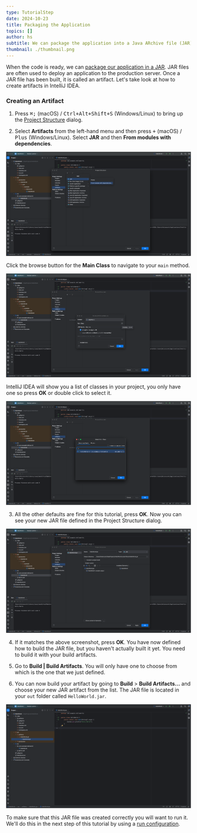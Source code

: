 ```yaml
---
type: TutorialStep
date: 2024-10-23
title: Packaging the Application
topics: []
author: hs
subtitle: We can package the application into a Java ARchive file (JAR).
thumbnail: ./thumbnail.png
---
```


When the code is ready, we can [package our application in a JAR](https://www.jetbrains.com/help/idea/compiling-applications.html#package_into_jar). JAR files are often used to deploy an application to the production server. Once a JAR file has been built, it is called an artifact. Let's take look at how to create artifacts in IntelliJ IDEA.

### Creating an Artifact

1. Press <kbd>⌘;</kbd> (macOS) / <kbd>Ctrl+Alt+Shift+S</kbd> (Windows/Linux) to bring up the [Project Structure](https://www.jetbrains.com/help/idea/project-structure-dialog.html) dialog.

2. Select **Artifacts** from the left-hand menu and then press <kbd>+</kbd> (macOS) / <kbd>Plus</kbd> (Windows/Linux). Select **JAR** and then **From modules with dependencies**.

![Selecting a JAR file to build](jar-modules-dependencies.png)

Click the browse button for the **Main Class** to navigate to your `main` method.

![Browse to Main Method](browse-main-method.png)

IntelliJ IDEA will show you a list of classes in your project, you only have one so press **OK** or double click to select it.

![Main class selected for JAR](main-class.png)

3. All the other defaults are fine for this tutorial, press **OK**. Now you can see your new JAR file defined in the Project Structure dialog.

![Hello World JAR in the Project Structure dialog](hello-world-jar.png)

4. If it matches the above screenshot, press **OK**. You have now defined how to build the JAR file, but you haven't actually built it yet. You need to build it with your build artifacts.

5. Go to **Build | Build Artifacts**. You will only have one to choose from which is the one that we just defined.

6. You can now build your artifact by going to **Build** > **Build Artifacts...** and choose your new JAR artifact from the list. The JAR file is located in your `out` folder called `HelloWorld.jar`.

![Built JAR Artifact](built-jar-artifact.png)

To make sure that this JAR file was created correctly you will want to run it. We'll do this in the next step of this tutorial by using a [run configuration](https://www.jetbrains.com/help/idea/run-debug-configuration.html).
